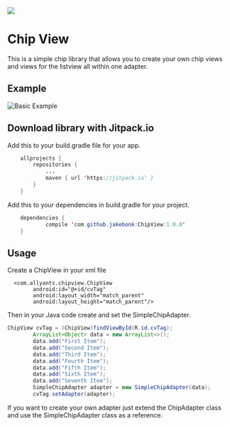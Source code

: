 [![](https://jitpack.io/v/jakebonk/ChipView.svg)](https://jitpack.io/#jakebonk/ChipView)

# Chip View
This is a simple chip library that allows you to create your own chip views and views for the listview all within one adapter.

## Example

![Basic Example](https://thumbs.gfycat.com/HopefulWelltodoClingfish-size_restricted.gif)

## Download library with Jitpack.io
Add this to your build.gradle file for your app.
```java
	allprojects {
		repositories {
			...
			maven { url 'https://jitpack.io' }
		}
	}
```	

Add this to your dependencies in build.gradle for your project.
```java
	dependencies {
	        compile 'com.github.jakebonk:ChipView:1.0.0'
	}
```
## Usage
Create a ChipView in your xml file
```
  <com.allyants.chipview.ChipView
        android:id="@+id/cvTag"
        android:layout_width="match_parent"
        android:layout_height="match_parent"/>
```
Then in your Java code create and set the SimpleChipAdapter.

```java
ChipView cvTag = (ChipView)findViewById(R.id.cvTag);
        ArrayList<Object> data = new ArrayList<>();
        data.add("First Item");
        data.add("Second Item");
        data.add("Third Item");
        data.add("Fourth Item");
        data.add("Fifth Item");
        data.add("Sixth Item");
        data.add("Seventh Item");
        SimpleChipAdapter adapter = new SimpleChipAdapter(data);
        cvTag.setAdapter(adapter);
```
If you want to create your own adapter just extend the ChipAdapter class and use the SimpleChipAdapter class as a reference.
